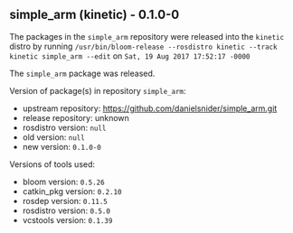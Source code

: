 ## simple_arm (kinetic) - 0.1.0-0

The packages in the `simple_arm` repository were released into the `kinetic` distro by running `/usr/bin/bloom-release --rosdistro kinetic --track kinetic simple_arm --edit` on `Sat, 19 Aug 2017 17:52:17 -0000`

The `simple_arm` package was released.

Version of package(s) in repository `simple_arm`:

- upstream repository: https://github.com/danielsnider/simple_arm.git
- release repository: unknown
- rosdistro version: `null`
- old version: `null`
- new version: `0.1.0-0`

Versions of tools used:

- bloom version: `0.5.26`
- catkin_pkg version: `0.2.10`
- rosdep version: `0.11.5`
- rosdistro version: `0.5.0`
- vcstools version: `0.1.39`


